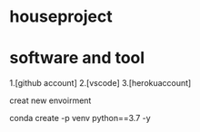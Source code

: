 # houseproject



# software and tool
1.[github account]
2.[vscode]
3.[herokuaccount]

creat new envoirment

conda create -p venv python==3.7 -y